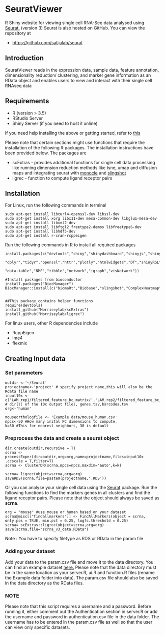 # SeuratViewer
R Shiny website for viewing single cell RNA-Seq data analysed using [Seurat.](https://satijalab.org/seurat/) (version 3)
Seurat is also hosted on GitHub. You can view the repository at

- https://github.com/satijalab/seurat

## Introduction
SeuratViewer reads in the expression data, sample data, feature annotation, dimensionality reduction/ clustering, and marker gene information as an RData object and enables users to view and interact with their single cell RNAseq data

## Requirements
- R (version > 3.5)
- RStudio Server
- Shiny Server (if you need to host it online)

If you need help installing the above or getting started, refer to [this](https://deanattali.com/2015/05/09/setup-rstudio-shiny-server-digital-ocean/#install-r)

Please note that certain sections might use functions that require the installation of the following R packages. The installation instructions have been provided below. The packages are 
 - scExtras - provides additional functions for single cell data processing like running dimension reduction methods like tsne, umap and diffusion maps and integrating seurat with [monocle](http://cole-trapnell-lab.github.io/monocle-release/) and [slingshot](https://bioconductor.org/packages/release/bioc/vignettes/slingshot/inst/doc/vignette.html)
 - ligrec - function to compute ligand receptor pairs
 
## Installation
For Linux, run the following commands in terminal 
```
sudo apt-get install libcurl4-openssl-dev libssl-dev
sudo apt-get install xorg libx11-dev mesa-common-dev libglu1-mesa-dev
sudo apt-get install libxml2-dev
sudo apt-get install libftgl2 freetype2-demos libfreetype6-dev
sudo apt-get install libhdf5-dev
sudo apt-get install r-cran-rcppeigen
```
Run the following commands in R to install all required packages
```
install.packages(c("devtools","shiny","shinydashboard","shinyjs","shinyBS","shinyBS","RColorBrewer","reshape2","ggplot2",
                   "dplyr","tidyr","openssl","httr","plotly","htmlwidgets","DT","shinyRGL","rgl","rglwidget","Seurat","cowplot",
                    "data.table","NMF","tibble","network","igraph","visNetwork"))

#Install packages from bioconductor
install.packages("BiocManager")
BiocManager::install(c("biomaRt","Biobase","slingshot","ComplexHeatmap"))


##This package contains helper functions 
require(devtools)
install_github("Morriseylab/scExtras")
install_github("Morriseylab/ligrec")
```
For linux users, other R dependencies include
- RcppEigen
- lme4
- flexmix

## Creating Input data

### Set parameters
```
outdir <-'~/Seurat' 
projectname<-'project' # specify project name,this will also be the Rdata file name
input10x <- c('LAM_rep1/filtered_feature_bc_matrix/','LAM_rep2/filtered_feature_bc_matrix') # dir(s) of the 10x output files, genes.tsv,barcodes.tsv
org<-'human' 

mouseorthologfile <- 'Example data/mouse_human.csv'
npcs<-50 #How many inital PC dimensions to compute. 
k=30 #This for nearest neighbors, 30 is default
```
### Preprocess the data and create a seurat object
```
dir.create(outdir,recursive = T)
scrna <- processExper(dir=outdir,org=org,name=projectname,files=input10x ,ccscale = T,filter=T)
scrna <- ClusterDR(scrna,npcs=npcs,maxdim='auto',k=k)

scrna= ligrec(object=scrna,org=org)
saveRDS(scrna,file=paste0(projectname,'.RDS'))
```

Or you can analyse your single cell data using the [Seurat](https://satijalab.org/seurat/) package. Run the following functions to find the markers genes in all clusters and find the ligand receptor pairs. Please note that the object should always be saved as **scrna**. 
```
org = "mouse" #use mouse or human based on your dataset
scrna@misc[["findallmarkers"]] <- FindAllMarkers(object = scrna, only.pos = TRUE, min.pct = 0.25, logfc.threshold = 0.25)
scrna= scExtras::ligrec(object=scrna,org=org)
save(scrna,file="scrna_v3_data.RData")
```

Note : You have to specify filetype as RDS or RData in the param file

### Adding your dataset

Add your data to the param.csv file and move it to the data directory. You can find an example dataset [here.](http://165.123.69.6/SeuratViewer/scrna_v3_data.RData) Please note that the data directory must be in the same location as your server.R, ui.R and function.R files (rename the Example data folder into data). The param.csv file should also be saved in the data directory as the RData files.

### NOTE
Please note that this script requires a username and a password. Before running it, either comment out the Authentication section in server.R or add the username and password in authentication.csv file in the data folder. The username has to be entered in the param.csv file as well so that the user can view only specific datasets.

